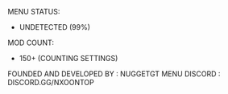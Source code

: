 MENU STATUS: 
- UNDETECTED (99%)

MOD COUNT:
- 150+ (COUNTING SETTINGS)



FOUNDED AND DEVELOPED BY : NUGGETGT
MENU DISCORD : DISCORD.GG/NXOONTOP
